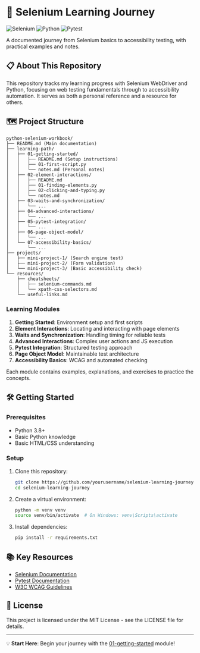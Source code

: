 # 🚀 Selenium Learning Journey

![Selenium](https://img.shields.io/badge/Selenium-43B02A?style=for-the-badge&logo=selenium&logoColor=white)
![Python](https://img.shields.io/badge/Python-3776AB?style=for-the-badge&logo=python&logoColor=white)
![Pytest](https://img.shields.io/badge/Pytest-0A9EDC?style=for-the-badge&logo=pytest&logoColor=white)

A documented journey from Selenium basics to accessibility testing, with practical examples and notes.

## 📋 About This Repository

This repository tracks my learning progress with Selenium WebDriver and Python, focusing on web testing fundamentals through to accessibility automation. It serves as both a personal reference and a resource for others.

## 🗺️ Project Structure

```
python-selenium-workbook/
├── README.md (Main documentation)
├── learning-path/
│   ├── 01-getting-started/
│   │   ├── README.md (Setup instructions)
│   │   ├── 01-first-script.py
│   │   └── notes.md (Personal notes)
│   ├── 02-element-interactions/
│   │   ├── README.md
│   │   ├── 01-finding-elements.py
│   │   ├── 02-clicking-and-typing.py
│   │   └── notes.md
│   ├── 03-waits-and-synchronization/
│   │   └── ...
│   ├── 04-advanced-interactions/
│   │   └── ...
│   ├── 05-pytest-integration/
│   │   └── ...
│   ├── 06-page-object-model/
│   │   └── ...
│   └── 07-accessibility-basics/
│       └── ...
├── projects/
│   ├── mini-project-1/ (Search engine test)
│   ├── mini-project-2/ (Form validation)
│   └── mini-project-3/ (Basic accessibility check)
└── resources/
    ├── cheatsheets/
    │   ├── selenium-commands.md
    │   └── xpath-css-selectors.md
    └── useful-links.md
```

### Learning Modules

1. **Getting Started**: Environment setup and first scripts
2. **Element Interactions**: Locating and interacting with page elements
3. **Waits and Synchronization**: Handling timing for reliable tests
4. **Advanced Interactions**: Complex user actions and JS execution
5. **Pytest Integration**: Structured testing approach
6. **Page Object Model**: Maintainable test architecture
7. **Accessibility Basics**: WCAG and automated checking

Each module contains examples, explanations, and exercises to practice the concepts.

## 🛠️ Getting Started

### Prerequisites

- Python 3.8+
- Basic Python knowledge
- Basic HTML/CSS understanding

### Setup

1. Clone this repository:
   ```bash
   git clone https://github.com/yourusername/selenium-learning-journey.git
   cd selenium-learning-journey
   ```

2. Create a virtual environment:
   ```bash
   python -m venv venv
   source venv/bin/activate  # On Windows: venv\Scripts\activate
   ```

3. Install dependencies:
   ```bash
   pip install -r requirements.txt
   ```

## 📚 Key Resources

- [Selenium Documentation](https://www.selenium.dev/documentation/)
- [Pytest Documentation](https://docs.pytest.org/)
- [W3C WCAG Guidelines](https://www.w3.org/TR/WCAG21/)

## 📄 License

This project is licensed under the MIT License - see the LICENSE file for details.

---

💡 **Start Here**: Begin your journey with the [01-getting-started](/learning-path/01-getting-started) module!